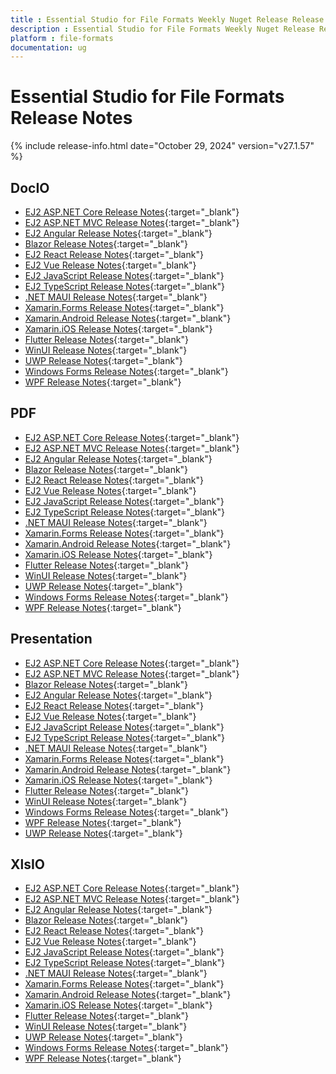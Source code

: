 ```yaml
---
title : Essential Studio for File Formats Weekly Nuget Release Release Notes  
description : Essential Studio for File Formats Weekly Nuget Release Release Notes  
platform : file-formats
documentation: ug
---
```


# Essential Studio for File Formats  Release Notes  

{% include release-info.html date="October 29, 2024" version="v27.1.57" %} 




## DocIO

* [EJ2 ASP.NET Core Release Notes](https://ej2.syncfusion.com/aspnetcore/documentation/release-notes/27.1.57#docio){:target="_blank"}
* [EJ2 ASP.NET MVC Release Notes](https://ej2.syncfusion.com/aspnetmvc/documentation/release-notes/27.1.57#docio){:target="_blank"}
* [EJ2 Angular Release Notes](https://ej2.syncfusion.com/angular/documentation/release-notes/27.1.57#docio){:target="_blank"}
* [Blazor Release Notes](https://blazor.syncfusion.com/documentation/release-notes/27.1.57#docio){:target="_blank"}
* [EJ2 React Release Notes](https://ej2.syncfusion.com/react/documentation/release-notes/27.1.57#docio){:target="_blank"}
* [EJ2 Vue  Release Notes](https://ej2.syncfusion.com/vue/documentation/release-notes/27.1.57#docio){:target="_blank"}
* [EJ2 JavaScript Release Notes](https://ej2.syncfusion.com/javascript/documentation/release-notes/27.1.57#docio){:target="_blank"}
* [EJ2 TypeScript Release Notes](https://ej2.syncfusion.com/documentation/release-notes/27.1.57#docio){:target="_blank"}
* [.NET MAUI Release Notes](/maui/release-notes/v27.1.57#docio){:target="_blank"}
* [Xamarin.Forms Release Notes](/xamarin/release-notes/v27.1.57#docio){:target="_blank"}
* [Xamarin.Android Release Notes](/xamarin-android/release-notes/v27.1.57#docio){:target="_blank"}
* [Xamarin.iOS Release Notes](/xamarin-ios/release-notes/v27.1.57#docio){:target="_blank"}
* [Flutter Release Notes](/flutter/release-notes/v27.1.57#docio){:target="_blank"}
* [WinUI Release Notes](/winui/release-notes/v27.1.57#docio){:target="_blank"}
* [UWP Release Notes](/uwp/release-notes/v27.1.57#docio){:target="_blank"}
* [Windows Forms Release Notes](/windowsforms/release-notes/v27.1.57#docio){:target="_blank"}
* [WPF Release Notes](/wpf/release-notes/v27.1.57#docio){:target="_blank"}



## PDF

* [EJ2 ASP.NET Core Release Notes](https://ej2.syncfusion.com/aspnetcore/documentation/release-notes/27.1.57#pdf){:target="_blank"}
* [EJ2 ASP.NET MVC Release Notes](https://ej2.syncfusion.com/aspnetmvc/documentation/release-notes/27.1.57#pdf){:target="_blank"}
* [EJ2 Angular Release Notes](https://ej2.syncfusion.com/angular/documentation/release-notes/27.1.57#pdf){:target="_blank"}
* [Blazor Release Notes](https://blazor.syncfusion.com/documentation/release-notes/27.1.57#pdf){:target="_blank"}
* [EJ2 React Release Notes](https://ej2.syncfusion.com/react/documentation/release-notes/27.1.57#pdf){:target="_blank"}
* [EJ2 Vue  Release Notes](https://ej2.syncfusion.com/vue/documentation/release-notes/27.1.57#pdf){:target="_blank"}
* [EJ2 JavaScript Release Notes](https://ej2.syncfusion.com/javascript/documentation/release-notes/27.1.57#pdf){:target="_blank"}
* [EJ2 TypeScript Release Notes](https://ej2.syncfusion.com/documentation/release-notes/27.1.57#pdf){:target="_blank"}
* [.NET MAUI Release Notes](/maui/release-notes/v27.1.57#pdf){:target="_blank"}
* [Xamarin.Forms Release Notes](/xamarin/release-notes/v27.1.57#pdf){:target="_blank"}
* [Xamarin.Android Release Notes](/xamarin-android/release-notes/v27.1.57#pdf){:target="_blank"}
* [Xamarin.iOS Release Notes](/xamarin-ios/release-notes/v27.1.57#pdf){:target="_blank"}
* [Flutter Release Notes](/flutter/release-notes/v27.1.57#pdf){:target="_blank"}
* [WinUI Release Notes](/winui/release-notes/v27.1.57#pdf){:target="_blank"}
* [UWP Release Notes](/uwp/release-notes/v27.1.57#pdf){:target="_blank"}
* [Windows Forms Release Notes](/windowsforms/release-notes/v27.1.57#pdf){:target="_blank"}
* [WPF Release Notes](/wpf/release-notes/v27.1.57#pdf){:target="_blank"}


## Presentation

* [EJ2 ASP.NET Core Release Notes](https://ej2.syncfusion.com/aspnetcore/documentation/release-notes/27.1.57#presentation){:target="_blank"}
* [EJ2 ASP.NET MVC Release Notes](https://ej2.syncfusion.com/aspnetmvc/documentation/release-notes/27.1.57#presentation){:target="_blank"}
* [Blazor Release Notes](https://blazor.syncfusion.com/documentation/release-notes/27.1.57#presentation){:target="_blank"}
* [EJ2 Angular Release Notes](https://ej2.syncfusion.com/angular/documentation/release-notes/27.1.57#presentation){:target="_blank"}
* [EJ2 React Release Notes](https://ej2.syncfusion.com/react/documentation/release-notes/27.1.57#presentation){:target="_blank"}
* [EJ2 Vue  Release Notes](https://ej2.syncfusion.com/vue/documentation/release-notes/27.1.57#presentation){:target="_blank"}
* [EJ2 JavaScript Release Notes](https://ej2.syncfusion.com/javascript/documentation/release-notes/27.1.57#presentation){:target="_blank"}
* [EJ2 TypeScript Release Notes](https://ej2.syncfusion.com/documentation/release-notes/27.1.57#presentation){:target="_blank"}
* [.NET MAUI Release Notes](/maui/release-notes/v27.1.57#presentation){:target="_blank"}
* [Xamarin.Forms Release Notes](/xamarin/release-notes/v27.1.57#presentation){:target="_blank"}
* [Xamarin.Android Release Notes](/xamarin-android/release-notes/v27.1.57#presentation){:target="_blank"}
* [Xamarin.iOS Release Notes](/xamarin-ios/release-notes/v27.1.57#presentation){:target="_blank"}
* [Flutter Release Notes](/flutter/release-notes/v27.1.57#presentation){:target="_blank"}
* [WinUI Release Notes](/winui/release-notes/v27.1.57#presentation){:target="_blank"}
* [Windows Forms Release Notes](/windowsforms/release-notes/v27.1.57#presentation){:target="_blank"}
* [WPF Release Notes](/wpf/release-notes/v27.1.57#presentation){:target="_blank"}
* [UWP Release Notes](/uwp/release-notes/v27.1.57#presentation){:target="_blank"}



## XlsIO

* [EJ2 ASP.NET Core Release Notes](https://ej2.syncfusion.com/aspnetcore/documentation/release-notes/27.1.57#xlsio){:target="_blank"}
* [EJ2 ASP.NET MVC Release Notes](https://ej2.syncfusion.com/aspnetmvc/documentation/release-notes/27.1.57#xlsio){:target="_blank"}
* [EJ2 Angular Release Notes](https://ej2.syncfusion.com/angular/documentation/release-notes/27.1.57#xlsio){:target="_blank"}
* [Blazor Release Notes](https://blazor.syncfusion.com/documentation/release-notes/27.1.57#xlsio){:target="_blank"}
* [EJ2 React Release Notes](https://ej2.syncfusion.com/react/documentation/release-notes/27.1.57#xlsio){:target="_blank"}
* [EJ2 Vue  Release Notes](https://ej2.syncfusion.com/vue/documentation/release-notes/27.1.57#xlsio){:target="_blank"}
* [EJ2 JavaScript Release Notes](https://ej2.syncfusion.com/javascript/documentation/release-notes/27.1.57#xlsio){:target="_blank"}
* [EJ2 TypeScript Release Notes](https://ej2.syncfusion.com/documentation/release-notes/27.1.57#xlsio){:target="_blank"}
* [.NET MAUI Release Notes](/maui/release-notes/v27.1.57#xlsio){:target="_blank"}
* [Xamarin.Forms Release Notes](/xamarin/release-notes/v27.1.57#xlsio){:target="_blank"}
* [Xamarin.Android Release Notes](/xamarin-android/release-notes/v27.1.57#xlsio){:target="_blank"}
* [Xamarin.iOS Release Notes](/xamarin-ios/release-notes/v27.1.57#xlsio){:target="_blank"}
* [Flutter Release Notes](/flutter/release-notes/v27.1.57#xlsio){:target="_blank"}
* [WinUI Release Notes](/winui/release-notes/v27.1.57#xlsio){:target="_blank"}
* [UWP Release Notes](/uwp/release-notes/v27.1.57#xlsio){:target="_blank"}
* [Windows Forms Release Notes](/windowsforms/release-notes/v27.1.57#xlsio){:target="_blank"}
* [WPF Release Notes](/wpf/release-notes/v27.1.57#xlsio){:target="_blank"}


